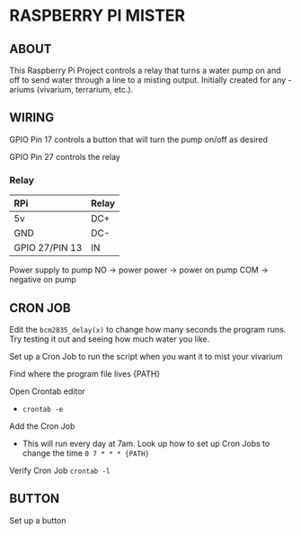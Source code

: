 # RASPBERRY PI MISTER

## ABOUT

This Raspberry Pi Project controls a relay that turns a water pump on and off to send water through a line to a misting output. Initially created for any -ariums (vivarium, terrarium, etc.). 

## WIRING

GPIO Pin 17 controls a button that will turn the pump on/off as desired

GPIO Pin 27 controls the relay

### Relay

| RPi | Relay |
| :------- | :------- |
| 5v | DC+ |
| GND | DC- |
| GPIO 27/PIN 13 | IN |

Power supply to pump
NO -> power
power -> power on pump
COM -> negative on pump

## CRON JOB

Edit the `bcm2835_delay(x)` to change how many seconds the program runs. Try testing it out and seeing how much water you like.

Set up a Cron Job to run the script when you want it to mist your vivarium

Find where the program file lives {PATH}

Open Crontab editor
- `crontab -e`

Add the Cron Job
- This will run every day at 7am. Look up how to set up Cron Jobs to change the time `0 7 * * * {PATH}`

Verify Cron Job
`crontab -l`

## BUTTON

Set up a button 
